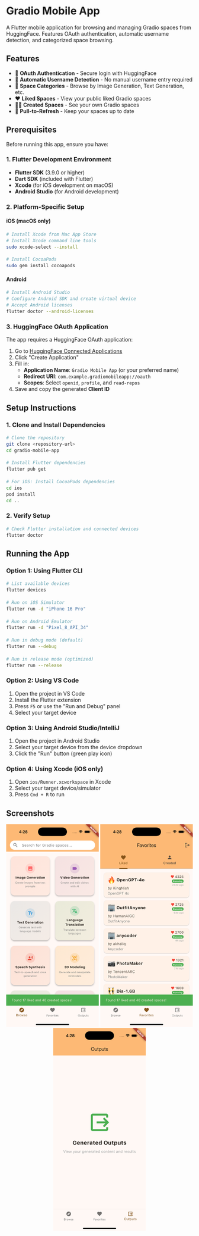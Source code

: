 # Gradio Mobile App

A Flutter mobile application for browsing and managing Gradio spaces from HuggingFace. Features OAuth authentication, automatic username detection, and categorized space browsing.

## Features

- 🔐 **OAuth Authentication** - Secure login with HuggingFace
- 👤 **Automatic Username Detection** - No manual username entry required
- 📱 **Space Categories** - Browse by Image Generation, Text Generation, etc.
- ❤️ **Liked Spaces** - View your public liked Gradio spaces
- 👨‍💻 **Created Spaces** - See your own Gradio spaces
- 🔄 **Pull-to-Refresh** - Keep your spaces up to date

## Prerequisites

Before running this app, ensure you have:

### 1. Flutter Development Environment
- **Flutter SDK** (3.9.0 or higher)
- **Dart SDK** (included with Flutter)
- **Xcode** (for iOS development on macOS)
- **Android Studio** (for Android development)

### 2. Platform-Specific Setup

#### iOS (macOS only)
```bash
# Install Xcode from Mac App Store
# Install Xcode command line tools
sudo xcode-select --install

# Install CocoaPods
sudo gem install cocoapods
```

#### Android
```bash
# Install Android Studio
# Configure Android SDK and create virtual device
# Accept Android licenses
flutter doctor --android-licenses
```

### 3. HuggingFace OAuth Application

The app requires a HuggingFace OAuth application:

1. Go to [HuggingFace Connected Applications](https://huggingface.co/settings/connected-applications)
2. Click "Create Application"
3. Fill in:
   - **Application Name**: `Gradio Mobile App` (or your preferred name)
   - **Redirect URI**: `com.example.gradiomobileapp://oauth`
   - **Scopes**: Select `openid`, `profile`, and `read-repos`
4. Save and copy the generated **Client ID**

## Setup Instructions

### 1. Clone and Install Dependencies

```bash
# Clone the repository
git clone <repository-url>
cd gradio-mobile-app

# Install Flutter dependencies
flutter pub get

# For iOS: Install CocoaPods dependencies
cd ios
pod install
cd ..
```

### 2. Verify Setup

```bash
# Check Flutter installation and connected devices
flutter doctor
```

## Running the App

### Option 1: Using Flutter CLI

```bash
# List available devices
flutter devices

# Run on iOS Simulator
flutter run -d "iPhone 16 Pro"

# Run on Android Emulator
flutter run -d "Pixel_8_API_34"

# Run in debug mode (default)
flutter run --debug

# Run in release mode (optimized)
flutter run --release
```

### Option 2: Using VS Code

1. Open the project in VS Code
2. Install the Flutter extension
3. Press `F5` or use the "Run and Debug" panel
4. Select your target device

### Option 3: Using Android Studio/IntelliJ

1. Open the project in Android Studio
2. Select your target device from the device dropdown
3. Click the "Run" button (green play icon)

### Option 4: Using Xcode (iOS only)

1. Open `ios/Runner.xcworkspace` in Xcode
2. Select your target device/simulator
3. Press `Cmd + R` to run

## Screenshots

<div align="center">

<img src="screenshots/browse_screen.png" width="250" alt="Browse Screen">
<img src="screenshots/likes_screen.png" width="250" alt="Liked Spaces">
<img src="screenshots/outputs_screen.png" width="250" alt="Generated Outputs">

</div>
